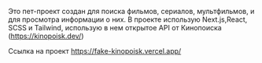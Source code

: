 Это пет-проект создан для поиска фильмов, сериалов, мультфильмов, и для просмотра информации о них. В проекте использую Next.js,React, SCSS и Tailwind, использую в нем открытое API от Кинопоиска (https://kinopoisk.dev/)

Ссылка на проект https://fake-kinopoisk.vercel.app/
